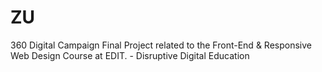 # ZU
 360 Digital Campaign Final Project related to the Front-End &amp; Responsive Web Design Course at EDIT. - Disruptive Digital Education
